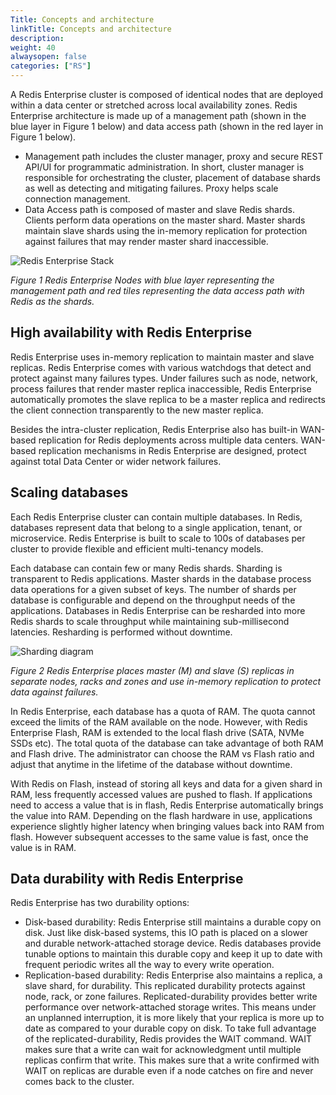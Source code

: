 ```yaml
---
Title: Concepts and architecture
linkTitle: Concepts and architecture
description:
weight: 40
alwaysopen: false
categories: ["RS"]
---
```

A Redis Enterprise cluster is composed of identical nodes that are
deployed within a data center or stretched across local availability
zones. Redis Enterprise architecture is made up of a management path
(shown in the blue layer in Figure 1 below) and data access path
(shown in the red layer in Figure 1 below).

- Management path includes the cluster manager, proxy and secure REST
    API/UI for programmatic administration. In short, cluster manager is
    responsible for orchestrating the cluster, placement of database
    shards as well as detecting and mitigating failures. Proxy helps
    scale connection management.
- Data Access path is composed of master and slave Redis shards.
    Clients perform data operations on the master shard. Master shards
    maintain slave shards using the in-memory replication for protection
    against failures that may render master shard inaccessible.

![Redis Enterprise Stack](/images/rs/rp_stack.png)

*Figure 1*
*Redis Enterprise Nodes with blue layer representing the management path
and red tiles representing the data access path with Redis as the
shards.*

## High availability with Redis Enterprise

Redis Enterprise uses in-memory replication to maintain master and slave
replicas. Redis Enterprise comes with various watchdogs that detect and
protect against many failures types. Under failures such as node,
network, process failures that render master replica inaccessible, Redis
Enterprise automatically promotes the slave replica to be a master
replica and redirects the client connection transparently to the new
master replica.

Besides the intra-cluster replication, Redis Enterprise also has
built-in WAN-based replication for Redis deployments across multiple
data centers. WAN-based replication mechanisms in Redis Enterprise are
designed, protect against total Data Center or wider network failures.

## Scaling databases

Each Redis Enterprise cluster can contain multiple databases. In Redis,
databases represent data that belong to a single application, tenant, or
microservice. Redis Enterprise is built to scale to 100s of databases
per cluster to provide flexible and efficient multi-tenancy models.

Each database can contain few or many Redis shards. Sharding is
transparent to Redis applications. Master shards in the database process
data operations for a given subset of keys. The number of shards per
database is configurable and depend on the throughput needs of the
applications. Databases in Redis Enterprise can be resharded into more
Redis shards to scale throughput while maintaining sub-millisecond
latencies. Resharding is performed without downtime.

![Sharding diagram](/images/rs/sharding.png)

*Figure 2*
*Redis Enterprise places master (M) and slave (S) replicas in separate
nodes, racks and zones and use in-memory replication to protect data
against failures.*

In Redis Enterprise, each database has a quota of RAM. The quota cannot
exceed the limits of the RAM available on the node. However, with Redis
Enterprise Flash, RAM is extended to the local flash drive (SATA, NVMe
SSDs etc). The total quota of the database can take advantage of both
RAM and Flash drive. The administrator can choose the RAM vs Flash ratio
and adjust that anytime in the lifetime of the database without
downtime.

With Redis on Flash, instead of storing all keys and data for a
given shard in RAM, less frequently accessed values are pushed to flash.
If applications need to access a value that is in flash, Redis
Enterprise automatically brings the value into RAM. Depending on the
flash hardware in use, applications experience slightly higher latency
when bringing values back into RAM from flash. However subsequent
accesses to the same value is fast, once the value is in RAM.

## Data durability with Redis Enterprise

Redis Enterprise has two durability options:

- Disk-based durability: Redis Enterprise still maintains a durable
    copy on disk. Just like disk-based systems, this IO path is placed
    on a slower and durable network-attached storage device. Redis
    databases provide tunable options to maintain this durable copy and
    keep it up to date with frequent periodic writes all the way to
    every write operation.
- Replication-based durability: Redis Enterprise also maintains a
    replica, a slave shard, for durability. This replicated durability
    protects against node, rack, or zone failures. Replicated-durability
    provides better write performance over network-attached storage
    writes. This means under an unplanned interruption, it is more
    likely that your replica is more up to date as compared to your
    durable copy on disk. To take full advantage of the
    replicated-durability, Redis provides the WAIT command. WAIT makes sure that
    a write can wait for acknowledgment until multiple replicas
    confirm that write. This makes sure that a write confirmed with WAIT on
    replicas are durable even if a node catches on fire and never
    comes back to the cluster.
